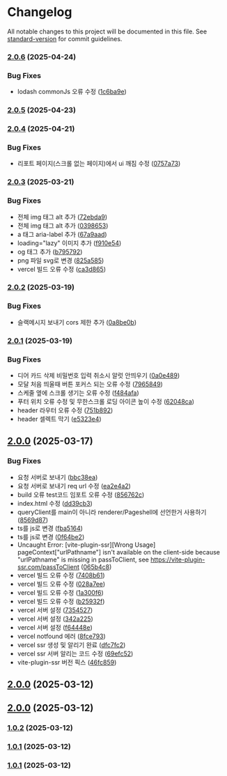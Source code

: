 # Changelog

All notable changes to this project will be documented in this file. See [standard-version](https://github.com/conventional-changelog/standard-version) for commit guidelines.

### [2.0.6](https://github.com/clappingmin/asterum_traveler/compare/app-v2.0.5...app-v2.0.6) (2025-04-24)


### Bug Fixes

* lodash commonJs 오류 수정 ([1c6ba9e](https://github.com/clappingmin/asterum_traveler/commit/1c6ba9ec843b45de0748bdfb4186afa9f9ff17dc))

### [2.0.5](https://github.com/clappingmin/asterum_traveler/compare/app-v2.0.4...app-v2.0.5) (2025-04-23)

### [2.0.4](https://github.com/clappingmin/asterum_traveler/compare/app-v2.0.3...app-v2.0.4) (2025-04-21)


### Bug Fixes

* 리포트 페이지(스크롤 없는 페이지)에서 ui 깨짐 수정 ([0757a73](https://github.com/clappingmin/asterum_traveler/commit/0757a733ed942eb0a5ad52511491ed0359d8d46a))

### [2.0.3](https://github.com/clappingmin/asterum_traveler/compare/app-v2.0.2...app-v2.0.3) (2025-03-21)


### Bug Fixes

* 전체 img 태그 alt 추가 ([72ebda9](https://github.com/clappingmin/asterum_traveler/commit/72ebda946e40b06551c51b53001c20d7c0893658))
* 전체 img 태그 alt 추가 ([0398653](https://github.com/clappingmin/asterum_traveler/commit/039865305620ce4a4aeec4d0ac74784a4e52750e))
* a 태그 aria-label 추가 ([67a9aad](https://github.com/clappingmin/asterum_traveler/commit/67a9aad81c2347379e8ff7fce51cb82da0ae44af))
* loading="lazy" 이미지 추가 ([f910e54](https://github.com/clappingmin/asterum_traveler/commit/f910e540b2cbb3fcdfdac35f96b4b52fad8295e9))
* og 태그 추가 ([b795792](https://github.com/clappingmin/asterum_traveler/commit/b7957927d7418acfddbc818261c0addb196d25f4))
* png 파일 svg로 변경 ([825a585](https://github.com/clappingmin/asterum_traveler/commit/825a58506ddc9c03700f55e9705db878545b84a7))
* vercel 빌드 오류 수정 ([ca3d865](https://github.com/clappingmin/asterum_traveler/commit/ca3d8656beb0618827d59f06ebdf6edc610f70fb))

### [2.0.2](https://github.com/clappingmin/asterum_traveler/compare/app-v2.0.1...app-v2.0.2) (2025-03-19)


### Bug Fixes

* 슬랙메시지 보내기 cors 제한 추가 ([0a8be0b](https://github.com/clappingmin/asterum_traveler/commit/0a8be0bbde136e99b4857c6f6813a0a2a76e53e6))

### [2.0.1](https://github.com/clappingmin/asterum_traveler/compare/app-v2.0.0...app-v2.0.1) (2025-03-19)


### Bug Fixes

* 디어 카드 삭제 비밀번호 입력 취소시 알럿 안띄우기 ([0a0e489](https://github.com/clappingmin/asterum_traveler/commit/0a0e48914d8bb8fb95ae13aba18c91576b9e19ef))
* 모달 처음 띄울때 버튼 포커스 되는 오류 수정 ([7965849](https://github.com/clappingmin/asterum_traveler/commit/79658493b6c1df0dbc3e2f25254eb8f20b5fec1c))
* 스케줄 옆에 스크롤 생기는 오류 수정 ([f484afa](https://github.com/clappingmin/asterum_traveler/commit/f484afac837983a9f7941d42072048257722d9c6))
* 푸터 위치 오류 수정 및 무한스크롤 로딩 아이콘 높이 수정 ([62048ca](https://github.com/clappingmin/asterum_traveler/commit/62048cafa440c3a96fd90948b4ad1a7c3774ec20))
* header 라우터 오류 수정 ([751b892](https://github.com/clappingmin/asterum_traveler/commit/751b8921b3fbbb3f28987ef62ab4bdf70df8c37a))
* header 셀렉트 막기 ([e5323e4](https://github.com/clappingmin/asterum_traveler/commit/e5323e47d1362a20cc1e7fe172a69d62a236959e))

## [2.0.0](https://github.com/clappingmin/asterum_traveler/compare/app-v1.1.0...app-v2.0.0) (2025-03-17)


### Bug Fixes

* 요청 서버로 보내기 ([bbc38ea](https://github.com/clappingmin/asterum_traveler/commit/bbc38ea67b0db324bb8a29b68f864ff973feb12d))
* 요청 서버로 보내기 req url 수정 ([ea2e4a2](https://github.com/clappingmin/asterum_traveler/commit/ea2e4a2c6c66b855bb8070736e5e2c8b92774a63))
* build 오류 test코드 임포트 오류 수정 ([856762c](https://github.com/clappingmin/asterum_traveler/commit/856762cf148598ebbf5c29903acbad5e90b7a064))
* index.html 수정 ([dd39cb3](https://github.com/clappingmin/asterum_traveler/commit/dd39cb33251d4af51c71931a2e05ac8f957bdf50))
* queryClient를 main이 아니라 renderer/Pageshell에 선언한거 사용하기 ([8569d87](https://github.com/clappingmin/asterum_traveler/commit/8569d87362c17f64fd29de8b45f993e19a0bd150))
* ts를 js로 변경 ([fba5164](https://github.com/clappingmin/asterum_traveler/commit/fba516464cc16e15f8bc56bfcd5d9c76fcce5653))
* ts를 js로 변경 ([0f64be2](https://github.com/clappingmin/asterum_traveler/commit/0f64be258f8bb86f82d524710bf758e9067383b5))
* Uncaught Error: [vite-plugin-ssr][Wrong Usage] pageContext["urlPathname"] isn't available on the client-side because "urlPathname" is missing in passToClient, see https://vite-plugin-ssr.com/passToClient ([065b4c8](https://github.com/clappingmin/asterum_traveler/commit/065b4c89df415bc967cd7edfbd6f8f870e56412b))
* vercel 빌드 오류 수정 ([7408b61](https://github.com/clappingmin/asterum_traveler/commit/7408b6158ef337ccfbd0fcf0cfcdb8ee352e9819))
* vercel 빌드 오류 수정 ([028a7ee](https://github.com/clappingmin/asterum_traveler/commit/028a7eed1b16a1626f41dfb7a625106622b7766c))
* vercel 빌드 오류 수정 ([1a300f6](https://github.com/clappingmin/asterum_traveler/commit/1a300f68674cd499e270f9a0b4d6f8fae87a0c52))
* vercel 빌드 오류 수정 ([b25932f](https://github.com/clappingmin/asterum_traveler/commit/b25932facef28bb12aedbf59ce1d019a4b9cf813))
* vercel 서버 설정 ([7354527](https://github.com/clappingmin/asterum_traveler/commit/7354527fd948ba265de4dd5d2ce0dbb17b8a36a7))
* vercel 서버 설정 ([342a225](https://github.com/clappingmin/asterum_traveler/commit/342a225b33cb3c9b9c08ba590ab99477fdbadb8a))
* vercel 서버 설정 ([f64448e](https://github.com/clappingmin/asterum_traveler/commit/f64448e4c7b1dbfc02a867e54219dabc3c1e9586))
* vercel notfound 에러 ([8fce793](https://github.com/clappingmin/asterum_traveler/commit/8fce793119a088a54ede221f944baa718c9711e0))
* vercel ssr 생성 및 알리기 완료 ([dfc7fc2](https://github.com/clappingmin/asterum_traveler/commit/dfc7fc2eb8a943ea66c1e3c0cad17c06a7f4ab48))
* vercel ssr 서버 알리는 코드 수정 ([69efc52](https://github.com/clappingmin/asterum_traveler/commit/69efc520b440e7bf689a8dc519573678901ee975))
* vite-plugin-ssr 버전 픽스 ([46fc859](https://github.com/clappingmin/asterum_traveler/commit/46fc859f364a45099480499e174fcf54c02add66))

## [2.0.0](https://github.com/clappingmin/asterum_traveler/compare/app-v2.0.0...app-v2.0.0) (2025-03-12)

## [2.0.0](https://github.com/clappingmin/asterum_traveler/compare/app-v1.0.2...app-v2.0.0) (2025-03-12)

### [1.0.2](https://github.com/clappingmin/asterum_traveler/compare/app-v1.0.0...app-v1.0.2) (2025-03-12)

### [1.0.1](https://github.com/clappingmin/asterum_traveler/compare/app-v1.0.0...app-v1.0.1) (2025-03-12)

### [1.0.1](https://github.com/clappingmin/asterum_traveler/compare/app-v1.0.0...app-1.0.1) (2025-03-12)

